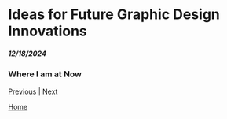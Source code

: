 # Ideas for Future Graphic Design Innovations
##### 12/18/2024

### Where I am at Now



[Previous](entry02.md) | [Next](entry04.md)

[Home](../README.md)
